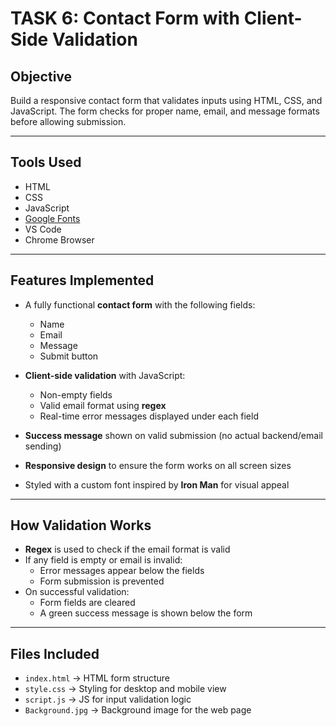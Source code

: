 # TASK 6: Contact Form with Client-Side Validation

## Objective  
Build a responsive contact form that validates inputs using HTML, CSS, and JavaScript. The form checks for proper name, email, and message formats before allowing submission.

---

## Tools Used  
- HTML  
- CSS  
- JavaScript  
- [Google Fonts](https://fonts.google.com)  
- VS Code  
- Chrome Browser

---

## Features Implemented  

- A fully functional **contact form** with the following fields:
  - Name  
  - Email  
  - Message  
  - Submit button

- **Client-side validation** with JavaScript:
  - Non-empty fields
  - Valid email format using **regex**
  - Real-time error messages displayed under each field

- **Success message** shown on valid submission (no actual backend/email sending)

- **Responsive design** to ensure the form works on all screen sizes

- Styled with a custom font inspired by **Iron Man** for visual appeal

---

## How Validation Works

- **Regex** is used to check if the email format is valid
- If any field is empty or email is invalid:
  - Error messages appear below the fields
  - Form submission is prevented
- On successful validation:
  - Form fields are cleared
  - A green success message is shown below the form

---

## Files Included
- `index.html` → HTML form structure  
- `style.css` → Styling for desktop and mobile view  
- `script.js` → JS for input validation logic
- `Background.jpg` → Background image for the web page



